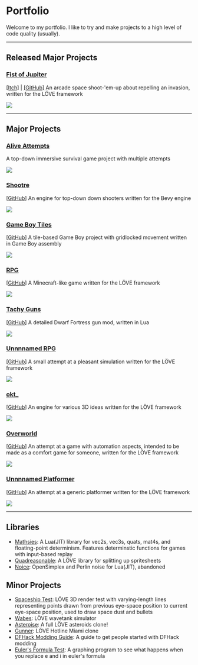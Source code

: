 # Portfolio

Welcome to my portfolio.
I like to try and make projects to a high level of code quality (usually).

---

## Released Major Projects

### [Fist of Jupiter](/major/fist_of_jupiter/main.md)
[[Itch]](https://wolfboyft.itch.io/fist-of-jupiter) | [[GitHub]](https://github.com/Tachytaenius/fist-of-jupiter)
An arcade space shoot-'em-up about repelling an invasion, written for the LÖVE framework

<img src="images/fist_of_jupiter_screenshot_3.png?raw=true">

---

## Major Projects

### [Alive Attempts](/major/alive/main.md)
A top-down immersive survival game project with multiple attempts

<img src="images/alive_screenshot_1.png?raw=true"/>

### [Shootre](/major/shootre/main.md)
[[GitHub](https://github.com/Tachytaenius/shootre)]
An engine for top-down down shooters written for the Bevy engine

<img src="images/shootre_screenshot.png?raw=true"/>

### [Game Boy Tiles](/major/game_boy_tiles/main.md)
[[GitHub](https://github.com/Tachytaenius/gameboytiles)]
A tile-based Game Boy project with gridlocked movement written in Game Boy assembly

<img src="images/gameboytiles_screenshot_2.png?raw=true">

### [RPG](/major/rpg/main.md)
[[GitHub](https://github.com/Tachytaenius/rpg)]
A Minecraft-like game written for the LÖVE framework

<img src="images/rpg_screenshot_1.png?raw=true">

### [Tachy Guns](/major/tachy_guns/main.md)
[[GitHub](https://github.com/Tachytaenius/tachy-guns)]
A detailed Dwarf Fortress gun mod, written in Lua

<img src="images/tachy_guns_screenshot.png?raw=true">

### [Unnnnamed RPG](/major/unnnnamedRPG/main.md)
[[GitHub](https://github.com/Tachytaenius/unnnnamedRPG)]
A small attempt at a pleasant simulation written for the LÖVE framework

<img src="images/unnnnamedrpg_screenshot_1.png?raw=true">

### [okt_](/major/okt_/main.md)
[[GitHub](https://github.com/Tachytaenius/okt_)]
An engine for various 3D ideas written for the LÖVE framework

<img src="images/okt__screenshot.png?raw=true">

### [Overworld](/major/overworld/main.md)
[[GitHub](https://github.com/Tachytaenius/overworld)]
An attempt at a game with automation aspects, intended to be made as a comfort game for someone, written for the LÖVE framework

<img src="images/overworld_screenshot_1.png?raw=true">

### [Unnnnamed Platformer](/major/unnnnamedPlatformer/main.md)
[[GitHub](https://github.com/Tachytaenius/unnnnamedPlatformer)]
An attempt at a generic platformer written for the LÖVE framework

<img src="images/unnnnamedplatformer_screenshot.png?raw=true">

---

## Libraries

- [Mathsies](https://github.com/Tachytaenius/mathsies): A Lua(JIT) library for vec2s, vec3s, quats, mat4s, and floating-point determinism.
Features determinstic functions for games with input-based replay
- [Quadreasonable](https://github.com/Tachytaenius/quadreasonable): A LÖVE library for splitting up spritesheets
- [Noice](https://github.com/Tachytaenius/noice): OpenSimplex and Perlin noise for Lua(JIT), abandoned

## Minor Projects

- [Spaceship Test](https://github.com/Tachytaenius/spaceshipTest): LÖVE 3D render test with varying-length lines representing points drawn from previous eye-space position to current eye-space position, used to draw space dust and bullets
- [Wabes](https://github.com/Tachytaenius/wabes): LÖVE wavetank simulator
- [Asteroise](https://github.com/Tachytaenius/asteroise): A full LÖVE asteroids clone!
- [Gunner](https://github.com/Tachytaenius/gunner): LÖVE Hotline Miami clone
- [DFHack Modding Guide](https://docs.dfhack.org/en/latest/docs/guides/modding-guide.html): A guide to get people started with DFHack modding
- [Euler's Formula Test](https://github.com/Tachytaenius/eulers_formula_test): A graphing program to see what happens when you replace e and i in euler's formula
